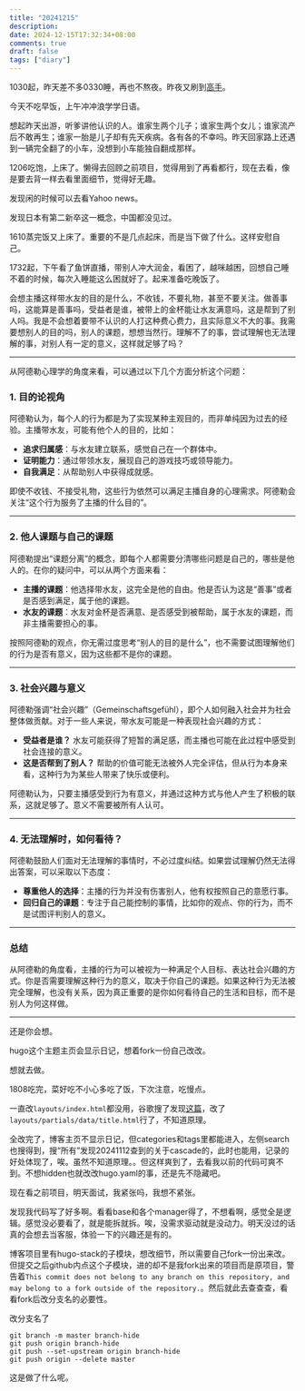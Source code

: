 ```yaml
---
title: "20241215"
description: 
date: 2024-12-15T17:32:34+08:00
comments: true
draft: false
tags: ["diary"]
---
```

1030起，昨天差不多0330睡，再也不熬夜。昨夜又刷到[高手](https://github.com/tiann)。

今天不吃早饭，上午冲冲浪学学日语。

想起昨天出游，听爹讲他认识的人。谁家生两个儿子；谁家生两个女儿；谁家流产后不敢再生；谁家一胎是儿子却有先天疾病。各有各的不幸吗。昨天回家路上还遇到一辆完全翻了的小车，没想到小车能独自翻成那样。

1206吃饱，上床了。懒得去回顾之前项目，觉得用到了再看都行，现在去看，像是要去背一样去看里面细节，觉得好无趣。

发现闲的时候可以去看Yahoo news。

发现日本有第二新卒这一概念，中国都没见过。

1610蒸完饭又上床了。重要的不是几点起床，而是当下做了什么。这样安慰自己。

1732起，下午看了鱼饼直播，带别人冲大润金，看困了，越咪越困，回想自己睡不着的时候，每次入睡能这么困就好了。起来准备吃晚饭了。

会想主播这样带水友的目的是什么，不收钱，不要礼物，甚至不要关注。做善事吗，这能算是善事吗，受益者是谁，被带上的金杯能让水友满意吗，这是帮到了别人吗。我是不会想着要带不认识的人打这种费心费力，且实际意义不大的事。我需要想别人的目的吗，别人的课题，想想当然行。理解不了的事，尝试理解也无法理解的事，对别人有一定的意义，这样就足够了吗？

---

从阿德勒心理学的角度来看，可以通过以下几个方面分析这个问题：

### **1. 目的论视角**
阿德勒认为，每个人的行为都是为了实现某种主观目的，而非单纯因为过去的经验。主播带水友，可能有他个人的目的，比如：

- **追求归属感**：与水友建立联系，感觉自己在一个群体中。
- **证明能力**：通过带领水友，展现自己的游戏技巧或领导能力。
- **自我满足**：从帮助别人中获得成就感。

即使不收钱、不接受礼物，这些行为依然可以满足主播自身的心理需求。阿德勒会关注“这个行为服务了主播的什么目的”。

---

### **2. 他人课题与自己的课题**
阿德勒提出“课题分离”的概念，即每个人都需要分清哪些问题是自己的，哪些是他人的。在你的疑问中，可以从两个方面来看：

- **主播的课题**：他选择带水友，这完全是他的自由。他是否认为这是“善事”或者是否感到满足，属于他的课题。
- **水友的课题**：水友对金杯是否满意、是否感受到被帮助，属于水友的课题，而非主播需要担心的事。

按照阿德勒的观点，你无需过度思考“别人的目的是什么”，也不需要试图理解他们的行为是否有意义，因为这些都不是你的课题。

---

### **3. 社会兴趣与意义**
阿德勒强调“社会兴趣”（Gemeinschaftsgefühl），即个人如何融入社会并为社会整体做贡献。对于一些人来说，带水友可能是一种表现社会兴趣的方式：

- **受益者是谁？** 水友可能获得了短暂的满足感，而主播也可能在此过程中感受到社会连接的意义。
- **这是否帮到了别人？** 帮助的价值可能无法被外人完全评估，但从行为本身来看，这种行为为某些人带来了快乐或便利。

阿德勒认为，只要主播感受到行为有意义，并通过这种方式与他人产生了积极的联系，这就足够了。意义不需要被所有人认可。

---

### **4. 无法理解时，如何看待？**
阿德勒鼓励人们面对无法理解的事情时，不必过度纠结。如果尝试理解仍然无法得出答案，可以采取以下态度：

- **尊重他人的选择**：主播的行为并没有伤害别人，他有权按照自己的意愿行事。
- **回归自己的课题**：专注于自己能控制的事情，比如你的观点、你的行为，而不是试图评判别人的意义。

---

### **总结**
从阿德勒的角度看，主播的行为可以被视为一种满足个人目标、表达社会兴趣的方式。你是否需要理解这种行为的意义，取决于你自己的课题。如果这种行为无法被完全理解，也没有关系，因为真正重要的是你如何看待自己的生活和目标，而不是别人为何这样做。

---
还是你会想。

hugo这个主题主页会显示日记，想着fork一份自己改改。

想就去做。

1808吃完，菜好吃不小心多吃了饭，下次注意，吃慢点。

一直改`layouts/index.html`都没用，谷歌搜了发现[这篇](https://discourse.gohugo.io/t/how-can-i-exclude-certain-categories-from-the-homepage/50046/5)，改了`layouts/partials/data/title.html`行了，不知道原理。

全改完了，博客主页不显示日记，但categories和tags里都能进入，左侧search也搜得到，搜“所有”发现20241112查到的关于cascade的，此时也能用，记录的好处体现了，唉。虽然不知道原理。。但这样爽到了，去看我以前的代码可爽不到。不想hidden也就改改hugo.yaml的事，还是先不隐藏吧。

现在看之前项目，明天面试，我紧张吗，我想不紧张。

发现我代码写了好多啊。看看base和各个manager得了，不想看啊，感觉全是逻辑。感觉没必要看了，就是能拆就拆。唉，没需求驱动就是没动力。明天没过的话真的会想去当客服，体验一下的兴趣还是有的。

博客项目里有hugo-stack的子模块，想改细节，所以需要自己fork一份出来改。但提交之后github内点这个子模块，进的却不是我fork出来的项目而是原项目，警告着`This commit does not belong to any branch on this repository, and may belong to a fork outside of the repository.`。然后就此去查查查，看看fork后改分支名的必要性。

改分支名了
```
git branch -m master branch-hide
git push origin branch-hide
git push --set-upstream origin branch-hide
git push origin --delete master
```
这是做了什么呢。